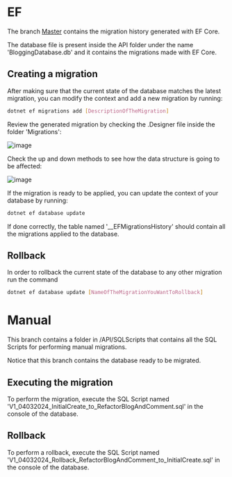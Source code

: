 # EF

The branch [Master](https://github.com/SergioMM0/ManualMigrations_EF) contains the migration history generated with EF Core.

The database file is present inside the API folder under the name 'BloggingDatabase.db' and it contains the migrations made with EF Core.

## Creating a migration

After making sure that the current state of the database matches the latest migration, you can modify the context and add a new migration by running:

```bash
dotnet ef migrations add [DescriptionOfTheMigration]
```

Review the generated migration by checking the .Designer file inside the folder 'Migrations':

![image](https://github.com/SergioMM0/ManualMigrations_EF/assets/90683062/51db93bc-8bac-47af-9f19-d7dbe60d420f)

Check the up and down methods to see how the data structure is going to be affected:

![image](https://github.com/SergioMM0/ManualMigrations_EF/assets/90683062/36d1e194-a7ec-4558-95bd-bea2279e4648)

If the migration is ready to be applied, you can update the context of your database by running:

```bash
dotnet ef database update
```

If done correctly, the table named '__EFMigrationsHistory' should contain all the migrations applied to the database.

## Rollback

In order to rollback the current state of the database to any other migration run the command

```bash
dotnet ef database update [NameOfTheMigrationYouWantToRollback]
```

# Manual

This branch contains a folder in /API/SQLScripts that contains all the SQL Scripts for performing manual migrations. 

Notice that this branch contains the database ready to be migrated.

## Executing the migration

To perform the migration, execute the SQL Script named 'V1_04032024_InitialCreate_to_RefactorBlogAndComment.sql' in the console of the database.

## Rollback

To perform a rollback, execute the SQL Script named 'V1_04032024_Rollback_RefactorBlogAndComment_to_InitialCreate.sql' in the console of the database.


